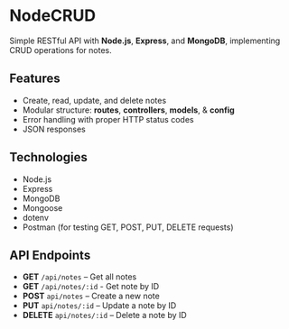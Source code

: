 # NodeCRUD

Simple RESTful API with **Node.js**, **Express**, and **MongoDB**, implementing CRUD operations for notes.

## Features

- Create, read, update, and delete notes  
- Modular structure: **routes**, **controllers**, **models**, & **config**  
- Error handling with proper HTTP status codes  
- JSON responses

## Technologies

- Node.js  
- Express  
- MongoDB  
- Mongoose  
- dotenv  
- Postman (for testing GET, POST, PUT, DELETE requests)

## API Endpoints

- **GET** `/api/notes` – Get all notes
- **GET** `/api/notes/:id` - Get note by ID
- **POST** `api/notes` – Create a new note  
- **PUT** `api/notes/:id` – Update a note by ID  
- **DELETE** `api/notes/:id` – Delete a note by ID
